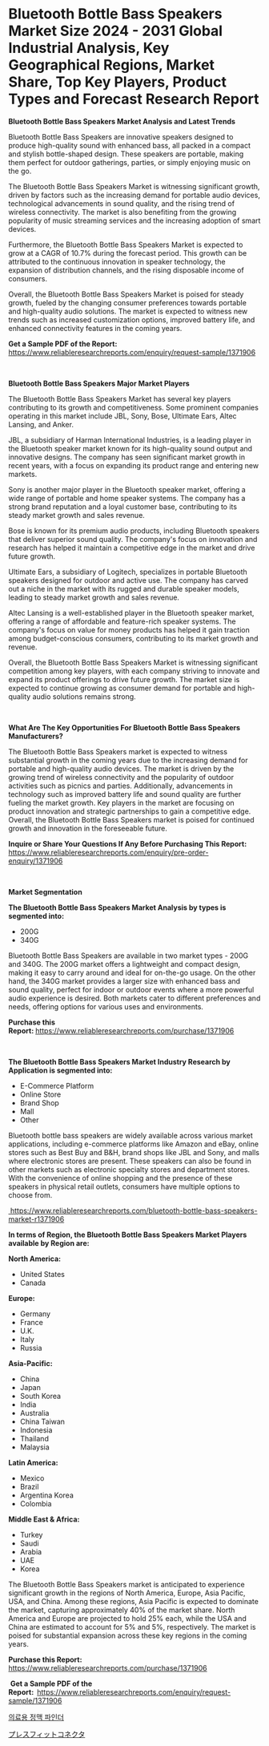 <p><h1>Bluetooth Bottle Bass Speakers Market Size 2024 - 2031 Global Industrial Analysis, Key Geographical Regions, Market Share, Top Key Players, Product Types and Forecast Research Report</h1></p><p><strong>Bluetooth Bottle Bass Speakers Market Analysis and Latest Trends</strong></p>
<p><p>Bluetooth Bottle Bass Speakers are innovative speakers designed to produce high-quality sound with enhanced bass, all packed in a compact and stylish bottle-shaped design. These speakers are portable, making them perfect for outdoor gatherings, parties, or simply enjoying music on the go.</p><p>The Bluetooth Bottle Bass Speakers Market is witnessing significant growth, driven by factors such as the increasing demand for portable audio devices, technological advancements in sound quality, and the rising trend of wireless connectivity. The market is also benefiting from the growing popularity of music streaming services and the increasing adoption of smart devices.</p><p>Furthermore, the Bluetooth Bottle Bass Speakers Market is expected to grow at a CAGR of 10.7% during the forecast period. This growth can be attributed to the continuous innovation in speaker technology, the expansion of distribution channels, and the rising disposable income of consumers.</p><p>Overall, the Bluetooth Bottle Bass Speakers Market is poised for steady growth, fueled by the changing consumer preferences towards portable and high-quality audio solutions. The market is expected to witness new trends such as increased customization options, improved battery life, and enhanced connectivity features in the coming years.</p></p>
<p><strong>Get a Sample PDF of the Report:&nbsp;</strong> <a href="https://www.reliableresearchreports.com/enquiry/request-sample/1371906">https://www.reliableresearchreports.com/enquiry/request-sample/1371906</a></p>
<p>&nbsp;</p>
<p><strong>Bluetooth Bottle Bass Speakers Major Market Players</strong></p>
<p><p>The Bluetooth Bottle Bass Speakers Market has several key players contributing to its growth and competitiveness. Some prominent companies operating in this market include JBL, Sony, Bose, Ultimate Ears, Altec Lansing, and Anker.</p><p>JBL, a subsidiary of Harman International Industries, is a leading player in the Bluetooth speaker market known for its high-quality sound output and innovative designs. The company has seen significant market growth in recent years, with a focus on expanding its product range and entering new markets.</p><p>Sony is another major player in the Bluetooth speaker market, offering a wide range of portable and home speaker systems. The company has a strong brand reputation and a loyal customer base, contributing to its steady market growth and sales revenue.</p><p>Bose is known for its premium audio products, including Bluetooth speakers that deliver superior sound quality. The company's focus on innovation and research has helped it maintain a competitive edge in the market and drive future growth.</p><p>Ultimate Ears, a subsidiary of Logitech, specializes in portable Bluetooth speakers designed for outdoor and active use. The company has carved out a niche in the market with its rugged and durable speaker models, leading to steady market growth and sales revenue.</p><p>Altec Lansing is a well-established player in the Bluetooth speaker market, offering a range of affordable and feature-rich speaker systems. The company's focus on value for money products has helped it gain traction among budget-conscious consumers, contributing to its market growth and revenue.</p><p>Overall, the Bluetooth Bottle Bass Speakers Market is witnessing significant competition among key players, with each company striving to innovate and expand its product offerings to drive future growth. The market size is expected to continue growing as consumer demand for portable and high-quality audio solutions remains strong.</p></p>
<p>&nbsp;</p>
<p><strong>What Are The Key Opportunities For Bluetooth Bottle Bass Speakers Manufacturers?</strong></p>
<p><p>The Bluetooth Bottle Bass Speakers market is expected to witness substantial growth in the coming years due to the increasing demand for portable and high-quality audio devices. The market is driven by the growing trend of wireless connectivity and the popularity of outdoor activities such as picnics and parties. Additionally, advancements in technology such as improved battery life and sound quality are further fueling the market growth. Key players in the market are focusing on product innovation and strategic partnerships to gain a competitive edge. Overall, the Bluetooth Bottle Bass Speakers market is poised for continued growth and innovation in the foreseeable future.</p></p>
<p><strong>Inquire or Share Your Questions If Any Before Purchasing This Report:</strong> <a href="https://www.reliableresearchreports.com/enquiry/pre-order-enquiry/1371906">https://www.reliableresearchreports.com/enquiry/pre-order-enquiry/1371906</a></p>
<p>&nbsp;</p>
<p><strong>Market Segmentation</strong></p>
<p><strong>The Bluetooth Bottle Bass Speakers Market Analysis by types is segmented into:</strong></p>
<p><ul><li>200G</li><li>340G</li></ul></p>
<p><p>Bluetooth Bottle Bass Speakers are available in two market types - 200G and 340G. The 200G market offers a lightweight and compact design, making it easy to carry around and ideal for on-the-go usage. On the other hand, the 340G market provides a larger size with enhanced bass and sound quality, perfect for indoor or outdoor events where a more powerful audio experience is desired. Both markets cater to different preferences and needs, offering options for various uses and environments.</p></p>
<p><strong>Purchase this Report:&nbsp;</strong><a href="https://www.reliableresearchreports.com/purchase/1371906">https://www.reliableresearchreports.com/purchase/1371906</a></p>
<p>&nbsp;</p>
<p><strong>The Bluetooth Bottle Bass Speakers Market Industry Research by Application is segmented into:</strong></p>
<p><ul><li>E-Commerce Platform</li><li>Online Store</li><li>Brand Shop</li><li>Mall</li><li>Other</li></ul></p>
<p><p>Bluetooth bottle bass speakers are widely available across various market applications, including e-commerce platforms like Amazon and eBay, online stores such as Best Buy and B&H, brand shops like JBL and Sony, and malls where electronic stores are present. These speakers can also be found in other markets such as electronic specialty stores and department stores. With the convenience of online shopping and the presence of these speakers in physical retail outlets, consumers have multiple options to choose from.</p></p>
<p><a href="https://www.reliableresearchreports.com/bluetooth-bottle-bass-speakers-market-r1371906">&nbsp;https://www.reliableresearchreports.com/bluetooth-bottle-bass-speakers-market-r1371906</a></p>
<p><strong>In terms of Region, the Bluetooth Bottle Bass Speakers Market Players available by Region are:</strong></p>
<p>
    <p> <strong> North America: </strong>
        <ul>
            <li>United States</li>
            <li>Canada</li>
        </ul>
        </p> 
    <p> <strong> Europe: </strong>
        <ul>
            <li>Germany</li>
            <li>France</li>
            <li>U.K.</li>
            <li>Italy</li>
            <li>Russia</li>
        </ul>
        </p> 
    <p> <strong> Asia-Pacific: </strong>
        <ul>
            <li>China</li>
            <li>Japan</li>
            <li>South Korea</li>
            <li>India</li>
            <li>Australia</li>
            <li>China Taiwan</li>
            <li>Indonesia</li>
            <li>Thailand</li>
            <li>Malaysia</li>
        </ul>
        </p> 
    <p> <strong> Latin America: </strong>
        <ul>
            <li>Mexico</li>
            <li>Brazil</li>
            <li>Argentina Korea</li>
            <li>Colombia</li>
        </ul>
        </p> 
    <p> <strong> Middle East & Africa: </strong>
        <ul>
            <li>Turkey</li>
            <li>Saudi</li>
            <li>Arabia</li>
            <li>UAE</li>
            <li>Korea</li>
        </ul>
    </p>
    </p>
<p><p>The Bluetooth Bottle Bass Speakers market is anticipated to experience significant growth in the regions of North America, Europe, Asia Pacific, USA, and China. Among these regions, Asia Pacific is expected to dominate the market, capturing approximately 40% of the market share. North America and Europe are projected to hold 25% each, while the USA and China are estimated to account for 5% and 5%, respectively. The market is poised for substantial expansion across these key regions in the coming years.</p></p>
<p><strong>Purchase this Report: </strong><a href="https://www.reliableresearchreports.com/purchase/1371906">https://www.reliableresearchreports.com/purchase/1371906</a></p>
<p>&nbsp;<strong>Get a Sample PDF of the Report:&nbsp;&nbsp;</strong><a href="https://www.reliableresearchreports.com/enquiry/request-sample/1371906">https://www.reliableresearchreports.com/enquiry/request-sample/1371906</a></p>
<p><strong></strong></p>
<p><p><a href="https://github.com/rrmadityapu/Market-Research-Report-List-1/blob/main/2739588125748.md">의료용 정맥 파인더</a></p><p><a href="https://github.com/JanickJohns/Market-Research-Report-List-2/blob/main/6025726124138.md">プレスフィットコネクタ</a></p></p>